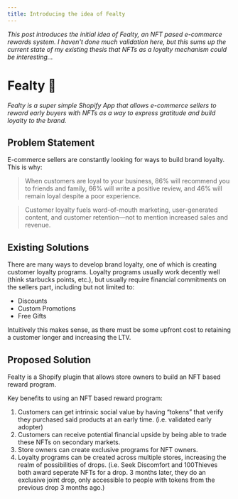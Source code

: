 ```yaml
---
title: Introducing the idea of Fealty
---
```


_This post introduces the initial idea of Fealty, an NFT pased e-commerce rewards system. I haven't done much validation here, but this sums up the current state of my existing thesis that NFTs as a loyalty mechanism could be interesting..._

# Fealty 🧿

_Fealty is a super simple Shopify App that allows e-commerce sellers to reward early buyers with NFTs as a way to express gratitude and build loyalty to the brand._

## Problem Statement

E-commerce sellers are constantly looking for ways to build brand loyalty. This is why:

> When customers are loyal to your business, 86% will recommend you to friends and family, 66% will write a positive review, and 46% will remain loyal despite a poor experience.

> Customer loyalty fuels word-of-mouth marketing, user-generated content, and customer retention—not to mention increased sales and revenue.


## Existing Solutions

There are many ways to develop brand loyalty, one of which is creating customer loyalty programs. Loyalty programs usually work decently well (think starbucks points, etc.), but usually require financial commitments on the sellers part, including but not limited to:

- Discounts
- Custom Promotions
- Free Gifts

Intuitively this makes sense, as there must be some upfront cost to retaining a customer longer and increasing the LTV.

## Proposed Solution

Fealty is a Shopify plugin that allows store owners to build an NFT based reward program.

Key benefits to using an NFT based reward program:

1. Customers can get intrinsic social value by having “tokens” that verify they purchased said products at an early time. (i.e. validated early adopter)
2. Customers can receive potential financial upside by being able to trade these NFTs on secondary markets.
3. Store owners can create exclusive programs for NFT owners.
4. Loyalty programs can be created across multiple stores, increasing the realm of possibilities of drops. (i.e. Seek Discomfort and 100Thieves both award seperate NFTs for a drop. 3 months later, they do an exclusive joint drop, only accessible to people with tokens from the previous drop 3 months ago.)